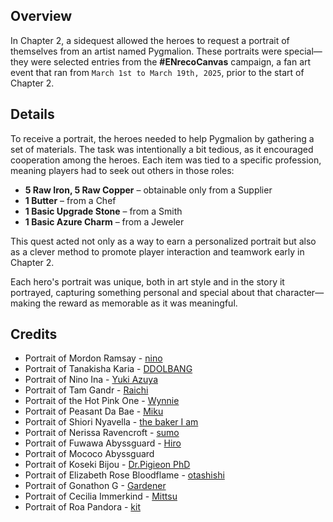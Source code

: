 <!-- title: Portraits -->
<!-- quote: Looking at this makes me feel nostalgic... -->
<!-- chapter:  -->
<!-- images: (Portrait of Mordon Ramsay), (Portrait of Tanakisha Karia), (Portrait of Nino Ina), (Portrait of Tam Gandr), (Portrait of the Hot Pink One), (Portrait of Peasant Da Bae), (Portrait of Shiori Nyavella), (Portrait of Nerissa Ravencroft), (Portrait of Fuwawa Abyssguard), (Portrait of Mococo Abyssguard), (Portrait of Koseki Bijou), (Portrait of Elizabeth Rose Bloodflame), (Portrait of Gonathon G), (Portrait of Cecilia Immerkind), (Portrait of Roa Pandora)
<!-- model: false -->

## Overview

In Chapter 2, a sidequest allowed the heroes to request a portrait of themselves from an artist named Pygmalion. These portraits were special—they were selected entries from the **#ENrecoCanvas** campaign, a fan art event that ran from `March 1st to March 19th, 2025`, prior to the start of Chapter 2.

## Details

To receive a portrait, the heroes needed to help Pygmalion by gathering a set of materials. The task was intentionally a bit tedious, as it encouraged cooperation among the heroes. Each item was tied to a specific profession, meaning players had to seek out others in those roles:

- **5 Raw Iron, 5 Raw Copper** – obtainable only from a Supplier
- **1 Butter** – from a Chef
- **1 Basic Upgrade Stone** – from a Smith
- **1 Basic Azure Charm** – from a Jeweler

This quest acted not only as a way to earn a personalized portrait but also as a clever method to promote player interaction and teamwork early in Chapter 2.

Each hero's portrait was unique, both in art style and in the story it portrayed, capturing something personal and special about that character—making the reward as memorable as it was meaningful.

## Credits

- Portrait of Mordon Ramsay - [nino](https://x.com/2nochuu/status/1902511940938952880)
- Portrait of Tanakisha Karia - [DDOLBANG](https://x.com/DDOLBANG11/status/1901809462907896270/photo/1)
- Portrait of Nino Ina - [Yuki Azuya](https://x.com/YukiAzuyaYuki/status/1897289589376815208/photo/1)
- Portrait of Tam Gandr - [Raichi](https://x.com/KirisakiLychee/status/1902258670706237921)
- Portrait of the Hot Pink One - [Wynnie](https://x.com/WynnTerra_/status/1902017659547353299)
- Portrait of Peasant Da Bae - [Miku](https://x.com/Mikururun/status/1899107067182411936/photo/1)
- Portrait of Shiori Nyavella - [the baker I am](https://x.com/imabaker111/status/1901017602388095009)
- Portrait of Nerissa Ravencroft - [sumo](https://x.com/sumo88_/status/1900190544602734862)
- Portrait of Fuwawa Abyssguard - [Hiro](https://x.com/hiroavrs/status/1902520304167203278/photo/1)
- Portrait of Mococo Abyssguard
- Portrait of Koseki Bijou - [Dr.Pigieon PhD](https://x.com/PhdPigeon/status/1896821416395436357)
- Portrait of Elizabeth Rose Bloodflame - [otashishi](https://x.com/ashiartwork/status/1900196831394668961)
- Portrait of Gonathon G - [Gardener](https://x.com/jhgardener_/status/1901266522120794617)
- Portrait of Cecilia Immerkind - [Mittsu](https://x.com/MittsumiA/status/1902371897985397070/photo/1)
- Portrait of Roa Pandora - [kit](https://x.com/quartzquadrant/status/1902200030980649355)
